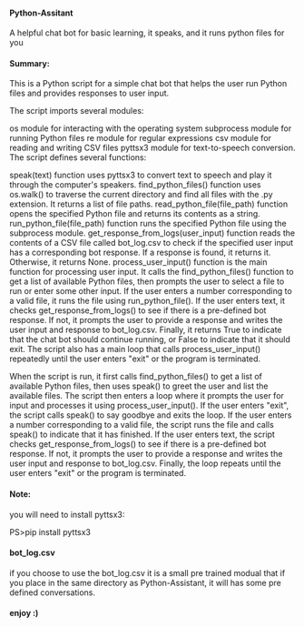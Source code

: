 #### Python-Assitant
A helpful chat bot for basic learning, it speaks, and it runs python files for you

#### Summary:

This is a Python script for a simple chat bot that helps the user run Python files and provides responses to user input.

The script imports several modules:

os module for interacting with the operating system
subprocess module for running Python files
re module for regular expressions
csv module for reading and writing CSV files
pyttsx3 module for text-to-speech conversion.
The script defines several functions:

speak(text) function uses pyttsx3 to convert text to speech and play it through the computer's speakers.
find_python_files() function uses os.walk() to traverse the current directory and find all files with the .py extension. It returns a list of file paths.
read_python_file(file_path) function opens the specified Python file and returns its contents as a string.
run_python_file(file_path) function runs the specified Python file using the subprocess module.
get_response_from_logs(user_input) function reads the contents of a CSV file called bot_log.csv to check if the specified user input has a corresponding bot response. If a response is found, it returns it. Otherwise, it returns None.
process_user_input() function is the main function for processing user input. It calls the find_python_files() function to get a list of available Python files, then prompts the user to select a file to run or enter some other input. If the user enters a number corresponding to a valid file, it runs the file using run_python_file(). If the user enters text, it checks get_response_from_logs() to see if there is a pre-defined bot response. If not, it prompts the user to provide a response and writes the user input and response to bot_log.csv. Finally, it returns True to indicate that the chat bot should continue running, or False to indicate that it should exit.
The script also has a main loop that calls process_user_input() repeatedly until the user enters "exit" or the program is terminated.

When the script is run, it first calls find_python_files() to get a list of available Python files, then uses speak() to greet the user and list the available files. The script then enters a loop where it prompts the user for input and processes it using process_user_input(). If the user enters "exit", the script calls speak() to say goodbye and exits the loop. If the user enters a number corresponding to a valid file, the script runs the file and calls speak() to indicate that it has finished. If the user enters text, the script checks get_response_from_logs() to see if there is a pre-defined bot response. If not, it prompts the user to provide a response and writes the user input and response to bot_log.csv. Finally, the loop repeats until the user enters "exit" or the program is terminated.

#### Note:

you will need to install pyttsx3:

PS>pip install pyttsx3

#### bot_log.csv

if you choose to use the bot_log.csv it is a small pre trained modual that if you place in the same directory as Python-Assistant, it will has some pre defined conversations.

#### enjoy :)
